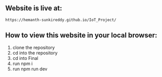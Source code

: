 ## Website is live at:
```
https://hemanth-sunkireddy.github.io/IoT_Project/
```

## How to view this website in your local browser:
1. clone the repository
2. cd into the repository
3. cd into Final
4. run npm i
5. run npm run dev
